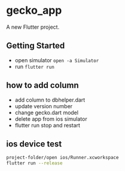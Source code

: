 # gecko_app

A new Flutter project.

## Getting Started

* open simulator
`open -a Simulator`
* run 
`flutter run`
## how to add column
* add column to dbhelper.dart
* update version number
* change gecko.dart model
* delete app from ios simulator 
* flutter run stop and restart

## ios device test

``` sh
project-folder/open ios/Runner.xcworkspace
flutter run --release
```
